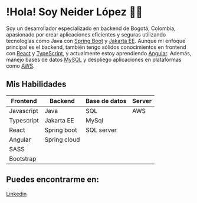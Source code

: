 # !Hola! Soy Neider López 👋🏻

Soy un desarrollador especializado en backend de Bogotá, Colombia, apasionado por crear aplicaciones eficientes y seguras utilizando tecnologías como Java con [Spring Boot](https://spring.io/projects/spring-boot) y [Jakarta EE](https://jakarta.ee/). Aunque mi enfoque principal es el backend, también tengo sólidos conocimientos en frontend con [React](https://reactjs.org/) y [TypeScript](https://www.typescriptlang.org/), y actualmente estoy aprendiendo [Angular](https://angular.io/). Además, manejo bases de datos [MySQL](https://www.mysql.com/) y despliego aplicaciones en plataformas como [AWS](https://aws.amazon.com/).


## Mis Habilidades

| Frontend   | Backend     | Base de datos | Server |
| ---------- | ----------- | ------------- | ------ |
| Javascript | Java        | SQL           | AWS    |
| Typescript | Jakarta EE  | MySql         |
| React      | Spring boot | SQL server    |
| Angular    | Spring cloud|               |
| SASS       |             |               |
| Bootstrap  |             |               |

## Puedes encontrarme en:

[Linkedin](https://www.linkedin.com/in/lpzneider/)

